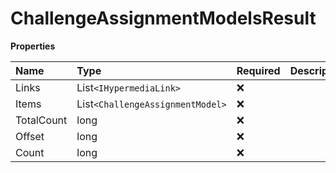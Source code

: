 # ChallengeAssignmentModelsResult

**Properties**

| Name       | Type                             | Required | Description |
| :--------- | :------------------------------- | :------- | :---------- |
| Links      | List`<IHypermediaLink>`          | ❌       |             |
| Items      | List`<ChallengeAssignmentModel>` | ❌       |             |
| TotalCount | long                             | ❌       |             |
| Offset     | long                             | ❌       |             |
| Count      | long                             | ❌       |             |

<!-- This file was generated by liblab | https://liblab.com/ -->
